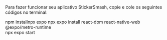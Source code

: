 Para fazer funcionar seu aplicativo StickerSmash, copie e cole os seguintes códigos no terminal:

npm installnpx expo
npx expo install react-dom react-native-web @expo/metro-runtime  
npx expo start